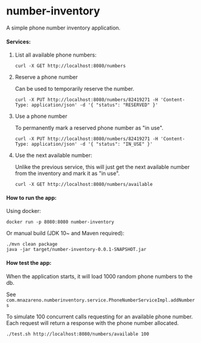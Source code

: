 # number-inventory

A simple phone number inventory application.

#### Services:

1. List all available phone numbers:    
    ```
    curl -X GET http://localhost:8080/numbers
    ```
2. Reserve a phone number

    Can be used to temporarily reserve the number.
    ```
    curl -X PUT http://localhost:8080/numbers/82419271 -H 'Content-Type: application/json' -d '{ "status": "RESERVED" }'
    ```
3. Use a phone number

    To permanently mark a reserved phone number as "in use".
    
    ```
    curl -X PUT http://localhost:8080/numbers/82419271 -H 'Content-Type: application/json' -d '{ "status": "IN_USE" }'
    ```
4. Use the next available number:

    Unlike the previous service, this will just get the next available number from the inventory and mark it as "in use".
    ```
    curl -X GET http://localhost:8080/numbers/available
    ```

#### How to run the app:
Using docker:
```
docker run -p 8080:8080 number-inventory
```
Or manual build (JDK 10~ and Maven required):
```
./mvn clean package
java -jar target/number-inventory-0.0.1-SNAPSHOT.jar
```

#### How test the app:
When the application starts, it will load 1000 random phone numbers to the db. 

See `com.mnazareno.numberinventory.service.PhoneNumberServiceImpl.addNumbers`


To simulate 100 concurrent calls requesting for an available phone number. Each request will return a response with the phone number allocated.
```
./test.sh http://localhost:8080/numbers/available 100

```
